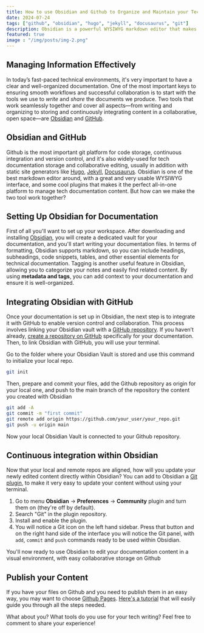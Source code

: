 ```yaml
---
title: How to use Obsidian and Github to Organize and Maintain your Tech Documentation
date: 2024-07-24
tags: ["github", "obsidian", "hugo", "jekyll", "docusaurus", "git"]
description: Obsidian is a powerful WYSIWYG markdown editor that makes it easy to write and organize your content. Paring it with Github is the perfect solution to develop and maintain technical documentation.
featured: true
image : "/img/posts/img-2.png"
---
```

## Managing Information Effectively

In today’s fast-paced technical environments, it's very important to have a clear and well-organized documentation. One of the most important keys to ensuring smooth workflows and successful collaboration is to start with the tools we use to _write_ and _share_ the documents we produce. Two tools that work seamlessly together and cover all aspects—from writing and organizing to storing and continuously integrating content in a collaborative, open space—are [Obsidian](https://obsidian.md/) and [GitHub](https://github.com/).

## Obsidian and GitHub

Github is the most important git platform for code storage, continuous integration and version control, and it's also widely-used for tech documentation storage and collaborative editing, usually in addition with static site generators like [Hugo](https://gohugo.io), [Jekyll](https://jekyllrb.com/), [Docusaurus](https://docusaurus.io/). Obsidian is one of the best markdown editor around, with a great and very usable WYSIWYG interface, and some cool plugins that makes it the perfect all-in-one platform to manage tech documentation content. But how can we make the two tool work together?

## Setting Up Obsidian for Documentation

First of all you'll want to set up your workspace. After downloading and installing [Obsidian](https://obsidian.md/), you will create a dedicated vault for your documentation, and you'll start writing your documentation files. In terms of formatting, Obsidian supports markdown, so you can include headings, subheadings, code snippets, tables, and other essential elements for technical documentation. Tagging is another useful feature in Obsidian, allowing you to categorize your notes and easily find related content. By using **metadata and tags**, you can add context to your documentation and ensure it is well-organized.

## Integrating Obsidian with GitHub

Once your documentation is set up in Obsidian, the next step is to integrate it with GitHub to enable version control and collaboration. This process involves linking your Obsidian vault with a [GitHub repository](https://docs.github.com/en/get-started/quickstart/create-a-repo). If you haven’t already, [create a repository on GitHub](https://github.com/new) specifically for your documentation. 
Then, to link Obsidian with GitHub, you will use your terminal. 

Go to the folder where your Obsidian Vault is stored and use this command to initialize your local repo.

```bash
git init
```

Then, prepare and commit your files, add the Github repository as origin for your local one, and push to the main branch of the repository the content you created with Obsidian 

```bash
git add -A
git commit -m "first commit"
git remote add origin https://github.com/your_user/your_repo.git
git push -u origin main
```

Now your local Obsidian Vault is connected to your Github repository.
## Continuous integration within Obsidian

Now that your local and remote repos are aligned, how will you update your newly edited content directly within Obsidian? You can add to Obsidian a [Git plugin](https://github.com/Vinzent03/obsidian-git), to make it very easy to update your content without using your terminal.
1. Go to menu **Obsidian** → **Preferences** → **Community** plugin and turn them on (they're off by default).
2. Search "Git" in the plugin repository.
3. Install and enable the plugin.
4. You will notice a Git icon on the left hand sidebar. Press that button and on the right hand side of the interface you will notice the Git panel, with ```add```, ```commit``` and ```push``` commands ready to be used within Obsidian. 

You'll now ready to use Obsidian to edit your documentation content in a visual environment, with easy collaborative storage on Github
## Publish your Content

If you have your files on Github and you need to publish them in an easy way, you may want to choose [Github Pages](https://pages.github.com/). [Here's a tutorial](https://docs.github.com/en/pages/getting-started-with-github-pages/creating-a-github-pages-site#creating-your-site) that will easily guide you through all the steps needed.

What about you? What tools do you use for your tech writing? Feel free to comment to share your experience!

